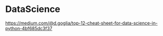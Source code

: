 # DataScience

https://medium.com/@d.goglia/top-12-cheat-sheet-for-data-science-in-python-4bf685dc3f37
